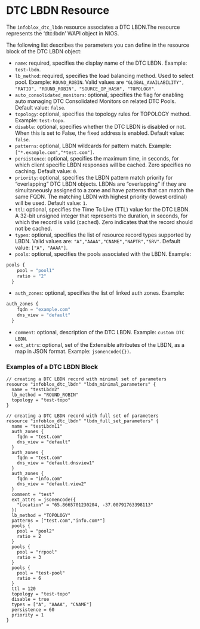 # DTC LBDN Resource

The `infoblox_dtc_lbdn` resource associates a DTC LBDN.The resource represents the ‘dtc:lbdn’ WAPI object in NIOS.

The following list describes the parameters you can define in the resource block of the DTC LBDN object:

* `name`: required, specifies the display name of the DTC LBDN. Example: `test-lbdn`.
* `lb_method`: required, specifies the load balancing method. Used to select pool. Example: `ROUND_ROBIN`. Valid values are `"GLOBAL_AVAILABILITY", "RATIO", "ROUND_ROBIN", "SOURCE_IP_HASH", "TOPOLOGY"`.
* `auto_consolidated_monitors`: optional, specifies the flag for enabling auto managing DTC Consolidated Monitors on related DTC Pools. Default value: `false`.
* `topology`: optional, specifies the topology rules for TOPOLOGY method. Example: `test-topo`.
* `disable`: optional, specifies whether the DTC LBDN is disabled or not. When this is set to False, the fixed address is enabled. Default value: `false`.
* `patterns`: optional, LBDN wildcards for pattern match. Example: `["*.example.com","*test.com"]`.
* `persistence`: optional, specifies the maximum time, in seconds, for which client specific LBDN responses will be cached. Zero specifies no caching. Default value: `0`.
* `priority`: optional, specifies the LBDN pattern match priority for “overlapping” DTC LBDN objects. LBDNs are “overlapping” if they are simultaneously assigned to a zone and have patterns 
  that can match the same FQDN. The matching LBDN with highest priority (lowest ordinal) will be used. Default value: `1`.
* `ttl`: optional, specifies the Time To Live (TTL) value for the DTC LBDN. A 32-bit unsigned integer that represents the duration, in seconds, for which the record is valid (cached). 
  Zero indicates that the record should not be cached.
* `types`: optional, specifies the list of resource record types supported by LBDN. Valid values are: `"A","AAAA","CNAME","NAPTR","SRV"`. Default value: `["A", "AAAA"]`.
* `pools`: optional, specifies the pools associated with the LBDN. Example:
```terraform
pools {
    pool = "pool1"
    ratio = "2"
  }
```
* `auth_zones`: optional, specifies the list of linked auth zones. Example:
```terraform
auth_zones {
    fqdn = "example.com"
    dns_view = "default"
  }
```
* `comment`: optional, description of the DTC LBDN. Example: `custom DTC LBDN`.
* `ext_attrs`: optional, set of the Extensible attributes of the LBDN, as a map in JSON format. Example: `jsonencode({})`.

### Examples of a DTC LBDN Block

```hcl
// creating a DTC LBDN record with minimal set of parameters
resource "infoblox_dtc_lbdn" "lbdn_minimal_parameters" {
  name = "testLbdn2"
  lb_method = "ROUND_ROBIN"
  topology = "test-topo"
}

// creating a DTC LBDN record with full set of parameters
resource "infoblox_dtc_lbdn" "lbdn_full_set_parameters" {
  name = "testLbdn11"
  auth_zones {
    fqdn = "test.com"
    dns_view = "default"
  }
  auth_zones {
    fqdn = "test.com"
    dns_view = "default.dnsview1"
  }
  auth_zones {
    fqdn = "info.com"
    dns_view = "default.view2"
  }
  comment = "test"
  ext_attrs = jsonencode({
    "Location" = "65.8665701230204, -37.00791763398113"
  })
  lb_method = "TOPOLOGY"
  patterns = ["test.com","info.com*"]
  pools {
    pool = "pool2"
    ratio = 2
  }
  pools {
    pool = "rrpool"
    ratio = 3
  }
  pools {
    pool = "test-pool"
    ratio = 6
  }
  ttl = 120
  topology = "test-topo"
  disable = true
  types = ["A", "AAAA", "CNAME"]
  persistence = 60
  priority = 1
}
```

